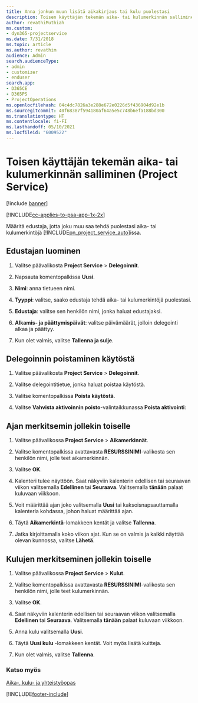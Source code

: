 ```yaml
---
title: Anna jonkun muun lisätä aikakirjaus tai kulu puolestasi
description: Toisen käyttäjän tekemän aika- tai kulumerkinnän salliminen Project Servicessä
author: revathiMuthiah
ms.custom:
- dyn365-projectservice
ms.date: 7/31/2018
ms.topic: article
ms.author: revathim
audience: Admin
search.audienceType:
- admin
- customizer
- enduser
search.app:
- D365CE
- D365PS
- ProjectOperations
ms.openlocfilehash: 04c4dc7826a3e288e672e0226d5f436904d92e1b
ms.sourcegitcommit: 40f68387f594180af64a5e5c748b6efa188bd300
ms.translationtype: HT
ms.contentlocale: fi-FI
ms.lasthandoff: 05/10/2021
ms.locfileid: "6009522"
---
```

# <a name="allow-someone-else-to-enter-your-time-entry-or-expense-project-service"></a>Toisen käyttäjän tekemän aika- tai kulumerkinnän salliminen (Project Service)

[!include [banner](../includes/psa-now-project-operations.md)]

[!INCLUDE[cc-applies-to-psa-app-1x-2x](../includes/cc-applies-to-psa-app-1x-2x.md)]

Määritä edustaja, jotta joku muu saa tehdä puolestasi aika- tai kulumerkintöjä [!INCLUDE[pn_project_service_auto](../includes/pn-project-service-auto.md)]issa.  
  
## <a name="create-a-delegate"></a>Edustajan luominen  
  
1.  Valitse päävalikosta **Project Service** > **Delegoinnit**.  
  
2.  Napsauta komentopalkissa **Uusi**.  
  
3. **Nimi**: anna tietueen nimi.  
  
4. **Tyyppi**: valitse, saako edustaja tehdä aika- tai kulumerkintöjä puolestasi.  
  
5. **Edustaja**: valitse sen henkilön nimi, jonka haluat edustajaksi.  
  
6. **Alkamis- ja päättymispäivät**: valitse päivämäärät, jolloin delegointi alkaa ja päättyy.  
  
7.  Kun olet valmis, valitse **Tallenna ja sulje**.  
  
## <a name="turn-off-delegation"></a>Delegoinnin poistaminen käytöstä  
  
1.  Valitse päävalikosta **Project Service** > **Delegoinnit**.  
  
2.  Valitse delegointitietue, jonka haluat poistaa käytöstä.  
  
3.  Valitse komentopalkissa **Poista käytöstä**.  
  
4.  Valitse **Vahvista aktivoinnin poisto**-valintaikkunassa **Poista aktivointi**:  
  
## <a name="enter-time-for-someone-else"></a>Ajan merkitsemin jollekin toiselle  
  
1.  Valitse päävalikossa **Project Service** > **Aikamerkinnät**.  
  
2.  Valitse komentopalkissa avattavasta **RESURSSINIMI**-valikosta sen henkilön nimi, jolle teet aikamerkinnän.  
  
3.  Valitse **OK**.  
  
4.  Kalenteri tulee näyttöön. Saat näkyviin kalenterin edellisen tai seuraavan viikon valitsemalla **Edellinen** tai **Seuraava**. Valitsemalla **tänään** palaat kuluvaan viikkoon.  
  
5.  Voit määrittää ajan joko valitsemalla **Uusi** tai kaksoisnapsauttamalla kalenteria kohdassa, johon haluat määrittää ajan.  
  
6.  Täytä **Aikamerkintä**-lomakkeen kentät ja valitse **Tallenna**.  
  
7.  Jatka kirjoittamalla koko viikon ajat. Kun se on valmis ja kaikki näyttää olevan kunnossa, valitse **Lähetä**.  
  
## <a name="enter-expenses-for-someone-else"></a>Kulujen merkitseminen jollekin toiselle  
  
1.  Valitse päävalikossa **Project Service** > **Kulut**.  
  
2.  Valitse komentopalkissa avattavasta **RESURSSINIMI**-valikosta sen henkilön nimi, jolle teet kulumerkinnän.  
  
3.  Valitse **OK**.  
  
4.  Saat näkyviin kalenterin edellisen tai seuraavan viikon valitsemalla **Edellinen** tai **Seuraava**. Valitsemalla **tänään** palaat kuluvaan viikkoon.  
  
5.  Anna kulu valitsemalla **Uusi**.  
  
6.  Täytä **Uusi kulu** -lomakkeen kentät. Voit myös lisätä kuitteja.  
  
7.  Kun olet valmis, valitse **Tallenna**.  
  
### <a name="see-also"></a>Katso myös  
 [Aika-, kulu- ja yhteistyöopas](../psa/time-expense-collaboration-guide.md)


[!INCLUDE[footer-include](../includes/footer-banner.md)]